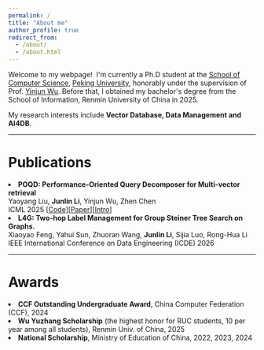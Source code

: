 ```yaml
---
permalink: /
title: "About me"
author_profile: true
redirect_from: 
  - /about/
  - /about.html
---
```


Welcome to my webpage!  I'm currently a Ph.D student at the [School of Computer Science](https://cs.pku.edu.cn/), [Peking University](https://www.pku.edu.cn/), honorably under the supervision of Prof. [Yinjun Wu](https://wuyinjun-1993.github.io/). Before that, I obtained my bachelor's degree from the School of Information, Renmin University of China in 2025.

My research interests include **Vector Database, Data Management and AI4DB**.

---

Publications
======

<li><b>POQD: Performance-Oriented Query Decomposer for Multi-vector retrieval</b><br/>
Yaoyang Liu, <b>Junlin Li</b>, Yinjun Wu, Zhen Chen<br/>
ICML 2025 [<a href="https://github.com/PKU-SDS-lab/POQD-ICML25">Code</a>][<a href="https://arxiv.org/abs/2505.19189">Paper</a>][<a href="https://pku-sds-lab.github.io/POQD/">Intro</a>]</li>

<li><b>L4G: Two-hop Label Management for Group Steiner Tree Search on Graphs.</b><br/>
Xiaoyao Feng, Yahui Sun, Zhuoran Wang, <b>Junlin Li</b>, Sijia Luo, Rong-Hua Li<br/>
IEEE International Conference on Data Engineering (ICDE) 2026 </li>

---

Awards
======

<li> <b>CCF Outstanding Undergraduate Award</b>, China Computer Federation (CCF), 2024 </li>

<li> <b>Wu Yuzhang Scholarship</b> (the highest honor for RUC students, 10 per year among all students), Renmin Univ. of China, 2025 </li>

<li> <b>National Scholarship</b>, Ministry of Education of China, 2022, 2023, 2024</li>
